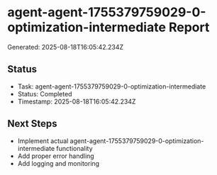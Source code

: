 # agent-agent-1755379759029-0-optimization-intermediate Report

Generated: 2025-08-18T16:05:42.234Z

## Status
- Task: agent-agent-1755379759029-0-optimization-intermediate
- Status: Completed
- Timestamp: 2025-08-18T16:05:42.234Z

## Next Steps
- Implement actual agent-agent-1755379759029-0-optimization-intermediate functionality
- Add proper error handling
- Add logging and monitoring
